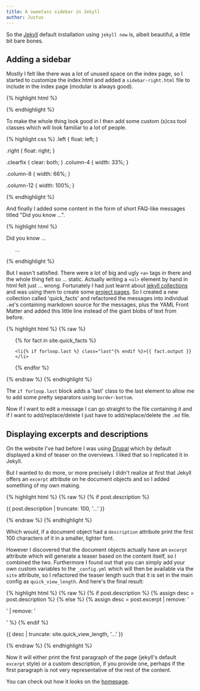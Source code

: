 ```yaml
---
title: A sweetass sidebar in Jekyll
author: Justus
---
```


So the [Jekyll](//jekyllrb.org) default installation using `jekyll new` is, albeit beautiful, a little bit bare bones.

## Adding a sidebar

Mostly I felt like there was a lot of unused space on the index page, so I started to customize the index.html and added a `sidebar-right.html` file to include in the index page (modular is always good).

{% highlight html %}
<div class="sidebar-right sidebar"></div>
{% endhighlight %}

To make the whole thing look good in I then add some custom (s)css tool classes which will look familiar to a lot of people.

{% highlight css %}
.left {
  float: left;
}

.right {
  float: right;
}

.clearfix {
  clear: both;
}
.column-4 {
  width: 33%;
}

.column-8 {
  width: 66%;
}

.column-12 {
  width: 100%;
}

{% endhighlight %}

And finally I added some content in the form of short FAQ-like messages titled "Did you know ...".

{% highlight html %}
<div class="sidebar-right sidebar right column-4">
  <p>Did you know ...</p>
  <ul class="fact-list smaller">
    ...
  </ul>
</div>
{% endhighlight %}

But I wasn't satisfied. There were a lot of big and ugly `<a>` tags in there  and the whole thing felt so ... static. Actually writing a `<ul>` element by hand in html felt just ... wrong. Fortunately I had just learnt about [jekyll collections](jekyllrb.com/docs/collections/) and was using them to create some [project pages](/projects/). So I created a new collection called 'quick_facts' and refactored the messages into individual `.md`'s containing markdown source for the messages, plus the YAML Front Matter and added this little line instead of the giant blobs of text from before.

{% highlight html %}
{% raw %}
<ul class="fact-list smaller">
  {% for fact in site.quick_facts %}

    <li{% if forloop.last %} class="last"{% endif %}>{{ fact.output }}</li>

  {% endfor %}
</ul>
{% endraw %}
{% endhighlight %}

The `if forloop.last` block adds a 'last' class to the last element to allow me to add some pretty separators using `border-bottom`.

Now if I want to edit a message I can go straight to the file containing it and if I want to add/replace/delete I just have to add/replace/delete the `.md` file.

## Displaying excerpts and descriptions

On the website I've had before I was using [Drupal](//drupal.org) which by default displayed a kind of teaser on the overviews. I liked that so I replicated it in Jekyll.

But I wanted to do more, or more precisely I didn't realize at first that Jekyll offers an `excerpt` attribute on he document objects and so I added something of my own making.

{% highlight html %}
{% raw %}
{% if post.description %}
<p class="small light-font">
  {{ post.description | truncate: 100, '...' }}
</p>
{% endraw %}
{% endhighlight %}

Which would, if a document object had a `description` attribute print the first 100 characters of it in a smaller, lighter font.

However I discovered that the document objects actually have an `excerpt` attribute which will generate a teaser based on the content itself, so I combined the two. Furthermore I found out that you can simply add your own custom variables to the `_config.yml` which will then be available via the `site` attribute, so I refactored the teaser length such that it is set in the main config as `quick_view_length`. And here's the final result:

{% highlight html %}
{% raw %}
{% if post.description %}
  {% assign desc = post.description %}
{% else %}
  {% assign desc = post.excerpt | remove: '<p>' | remove: '</p>' %}
{% endif %}
  <p class="small light-font">
    {{ desc | truncate: site.quick_view_length, '...' }}
  </p>
{% endraw %}
{% endhighlight %}

Now it will either print the first paragraph of the page (jekyll's default `excerpt` style) or a custom description, if you provide one, perhaps if the first paragraph is not very representative of the rest of the content.

You can check out how it looks on the [homepage](/).
